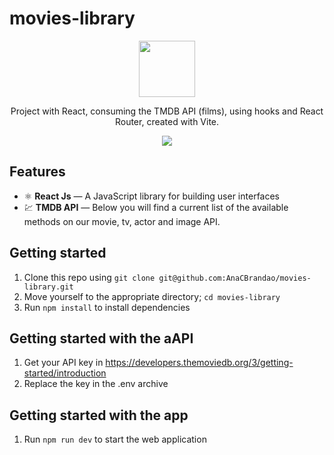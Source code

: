 # movies-library

<div align="center">
  <img width="90px" src="https://cdn-icons-png.flaticon.com/512/2503/2503529.png"/>
</div>
<div align="center">
  <p>Project with React, consuming the TMDB API (films), using hooks and React Router, created with Vite.</p>
  <img src="https://media.discordapp.net/attachments/767910421025521665/1227404555281633350/image.png?ex=66284892&is=6615d392&hm=dd4bb8e6431c49e97030a9c9b887acdd8d2b058b71641bf5dbded25f6e0f8795&=&format=webp&quality=lossless&width=1027&height=559"/>
</div>

## Features

- ⚛️ **React Js** — A JavaScript library for building user interfaces
- 💹 **TMDB API** — Below you will find a current list of the available methods on our movie, tv, actor and image API.

## Getting started

1. Clone this repo using `git clone git@github.com:AnaCBrandao/movies-library.git`
2. Move yourself to the appropriate directory; `cd movies-library`
3. Run `npm install` to install dependencies

## Getting started with the aAPI

1. Get your API key in https://developers.themoviedb.org/3/getting-started/introduction
2. Replace the key in the .env archive

## Getting started with the app

1. Run `npm run dev` to start the web application
